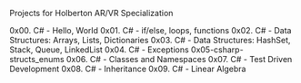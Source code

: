 Projects for Holberton AR/VR Specialization

0x00. C# - Hello, World
0x01. C# - if/else, loops, functions
0x02. C# - Data Structures: Arrays, Lists, Dictionaries
0x03. C# - Data Structures: HashSet, Stack, Queue, LinkedList
0x04. C# - Exceptions
0x05-csharp-structs_enums
0x06. C# - Classes and Namespaces
0x07. C# - Test Driven Development
0x08. C# - Inheritance
0x09. C# - Linear Algebra
